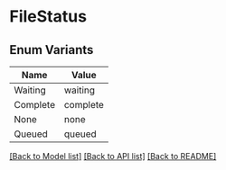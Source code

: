# FileStatus

## Enum Variants

| Name | Value |
|---- | -----|
| Waiting | waiting |
| Complete | complete |
| None | none |
| Queued | queued |


[[Back to Model list]](../README.md#documentation-for-models) [[Back to API list]](../README.md#documentation-for-api-endpoints) [[Back to README]](../README.md)


